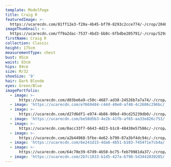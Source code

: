 ```yaml
---
template: ModelPage
title: Craig R
featuredImage: >-
  https://ucarecdn.com/81ff12e3-f20a-4b45-bf70-8293c2cce774/-/crop/2048x881/0,333/-/preview/
imageThumbnail: >-
  https://ucarecdn.com/ff9a2dac-7537-4bd3-bb8c-6fbdbe205791/-/crop/529x742/489,425/-/preview/
firstName: Craig R
collection: Classic
height: 175cm
measurementType: chest
bust: 95cm
waist: 83cm
hips: 84cm
size: M/32
shoeSize: '9'
hair: Dark Blonde
eyes: Green/Blue
imagePortfolio:
  - image: >-
      https://ucarecdn.com/d03be6a9-c50c-4687-ad38-24526b7a7a74/-/crop/900x1377/128,606/-/preview/
  - image: 'https://ucarecdn.com/e7669484-c44d-40e0-af48-4c2606c296bc/'
  - image: >-
      https://ucarecdn.com/d27d6df1-e974-4b86-90bd-49cd25239db0/-/crop/1463x1718/0,330/-/preview/
  - image: 'https://ucarecdn.com/be58d5b3-4e2b-41fb-af65-aa33e826c753/'
  - image: >-
      https://ucarecdn.com/0acc33f7-6643-4d23-b1c8-48438e57586c/-/crop/462x625/0,68/-/preview/
  - image: >-
      https://ucarecdn.com/a2b44968-5fbe-4e62-b790-87a3bf4dc94c/-/crop/1366x1863/0,185/-/preview/
  - image: 'https://ucarecdn.com/6e241d15-4da6-4651-b103-7454f1e7cb4a/'
  - image: >-
      https://ucarecdn.com/64c70e39-67d9-4b50-bc75-feb79981da37/-/crop/1510x1687/0,361/-/preview/
  - image: 'https://ucarecdn.com/2b7c1033-b1d5-427a-b798-5d3442030285/'
---
```


